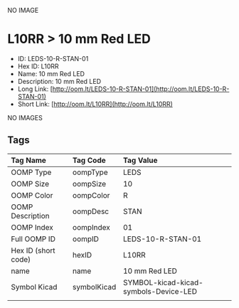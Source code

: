 


  
NO IMAGE  
# L10RR > 10 mm Red LED

- ID: LEDS-10-R-STAN-01
- Hex ID: L10RR
- Name: 10 mm Red LED
- Description: 10 mm Red LED
- Long Link: [http://oom.lt/LEDS-10-R-STAN-01](http://oom.lt/LEDS-10-R-STAN-01)
- Short Link: [http://oom.lt/L10RR](http://oom.lt/L10RR)
  
NO IMAGES  
## Tags
  

|Tag Name|Tag Code|Tag Value|
| :--- | :--- | :--- |
|OOMP Type|oompType|LEDS|
|OOMP Size|oompSize|10|
|OOMP Color|oompColor|R|
|OOMP Description|oompDesc|STAN|
|OOMP Index|oompIndex|01|
|Full OOMP ID|oompID|LEDS-10-R-STAN-01|
|Hex ID (short code)|hexID|L10RR|
|name|name|10 mm Red LED|
|Symbol Kicad|symbolKicad|SYMBOL-kicad-kicad-symbols-Device-LED|
||||

